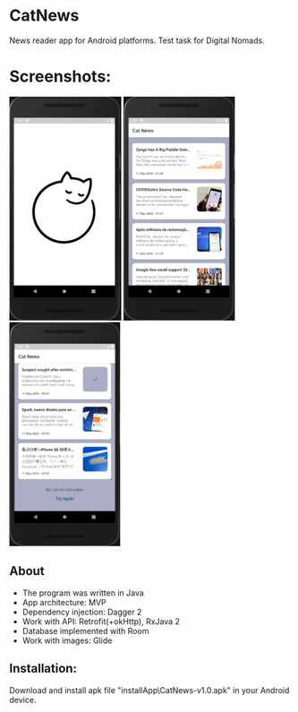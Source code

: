 # CatNews
News reader app for Android platforms. Test task for Digital Nomads.

# Screenshots:
<img src="/screenshots/screen3.png" height="400px"/> <img src="/screenshots/screen1.png" height="400px"/> <img src="/screenshots/screen2.png" height="400px"/>

## About
- The program was written in Java
- App architecture: MVP
- Dependency injection: Dagger 2
- Work with API: Retrofit(+okHttp), RxJava 2
- Database implemented with Room
- Work with images: Glide

## Installation:
Download and install apk file "installApp\CatNews-v1.0.apk" in your Android device.
